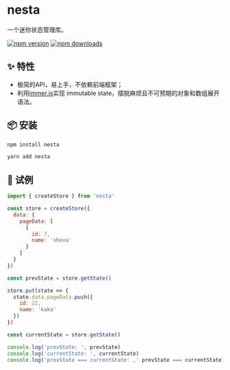 # nesta
一个迷你状态管理库。

[![npm version](https://img.shields.io/npm/v/nesta.svg?style=flat-square)](https://www.npmjs.com/package/nesta)
[![npm downloads](https://img.shields.io/npm/dm/nesta.svg?style=flat-square)](https://www.npmjs.com/package/nesta)

## ✨ 特性
- 极简的API，易上手，不依赖前端框架；
- 利用[immer.js](https://github.com/mweststrate/immer)实现 immutable state，摆脱麻烦且不可预期的对象和数组展开语法。

## 📦 安装
```bash
npm install nesta
```
```bash
yarn add nesta
```

## 🔨 试例
```javascript
import { createStore } from 'nesta'

const store = createStore({
  data: {
    pageData: [
      {
        id: 7,
        name: 'sheva'
      }
    ]
  }
})

const prevState = store.getState()

store.put(state => {
  state.data.pageData.push({
    id: 22,
    name: 'kaka'
  })
})

const currentState = store.getState()

console.log('prevState: ', prevState)
console.log('currentState: ', currentState)
console.log('prevState === currentState: ,' prevState === currentState)
```